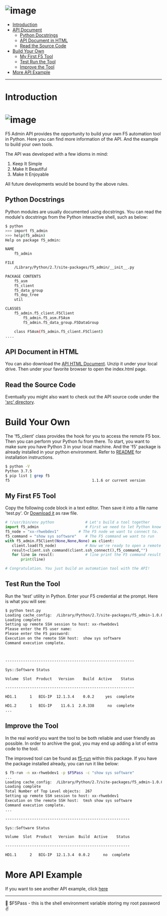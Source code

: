 ![image](/images/f5_logo.png)
=====================

- [Introduction](#introduction)
- [API Document](#python-docstrings)
  - [Python Docstrings](#python-docstrings)
  - [API Document in HTML](#api-document-in-html)
  - [Read the Source Code](#read-the-source-code)
- [Build Your Own](#build-your-own)
  - [My First F5 Tool](#my-first-f5-tool)
  - [Test Run the Tool](#test-run-the-tool)
  - [Improve the Tool](#improve-the-tool)
- [More API Example](#more-api-example)

---
# Introduction
![image](/images/background_1.png)
=====================
F5 Admin API provides the opportunity to build your own F5 automation tool in Python. Here you can find more information of the API. And the example to build your own tools.

The API was developed with a few idioms in mind:
   1. Keep It Simple
   2. Make It Beautiful
   3. Make It Enjoyable

All future developments would be bound by the above rules.

## Python Docstrings
Python modules are usually documented using docstrings. You can read the module's docstrings from the Python interactive shell, such as below:

```bash
$ python
>>> import f5_admin
>>> help(f5_admin)
Help on package f5_admin:

NAME
    f5_admin

FILE
    /Library/Python/2.7/site-packages/f5_admin/__init__.py

PACKAGE CONTENTS
    f5_asm
    f5_client
    f5_data_group
    f5_dep_tree
    util

CLASSES
    f5_admin.f5_client.F5Client
        f5_admin.f5_asm.F5Asm
        f5_admin.f5_data_group.F5DataGroup

    class F5Asm(f5_admin.f5_client.F5Client)
....
```

## API Document in HTML
You can also download the [API HTML Document](/html.zip). Unzip it under your local drive. Then under your favorite browser to open the index.html page.

## Read the Source Code
Eventually you might also want to check out the API source code under the ['src' directory](/src).

# Build Your Own  
The 'f5_client' class provides the hook for you to access the remote F5 box. Then you can perform your Python fu from there. To start, you want to make sure you have Python 3 in your local machine. And the 'f5' package is already installed in your python environment. Refer to [README](/README.md) for installation instructions.

```bash
$ python -V
Python 3.7.5
$ pip list | grep f5
f5                                     1.1.6 or current version
```

## My First F5 Tool
Copy the following code block in a text editor. Then save it into a file name 'test.py'. Or <a href="/src/bin/test.py" target="_blank">Download it</a> as raw file.
```python
# !/usr/bin/env python              # Let's build a tool together
import f5_admin                     # First we need to let Python know we're going to use the API
f5_node = "xx-rhwebdev1"         # The F5 node we want to connect to.
f5_command = "show sys software"    # The F5 command we want to run
with f5_admin.F5Client(None,None,None) as client:
   client.load(f5_node)             # Now we're ready to open a remote connection
   result=client.ssh_command(client.ssh_connect(),f5_command,"")
   for line in result:              # line print the F5 command result in the console
       print(line)

# Congratulation. You just build an automation tool with the API!
```

## Test Run the Tool
Run the 'test' utility in Python. Enter your F5 credential at the prompt. Here is what you will see:
```bash
$ python test.py
Loading cache_config:  /Library/Python/2.7/site-packages/f5_admin-1.0.0-py2.7.egg/f5_admin/conf/xx-rhwebdev1/xx-rhwebdev1.txt
Loading complete
Setting up remote SSH session to host: xx-rhwebdev1
Please enter the F5 user name:
Please enter the F5 password:
Execution on the remote SSH host:  show sys software
Command execution complete.



----------------------------------------------------------

Sys::Software Status

Volume  Slot  Product   Version    Build  Active    Status

----------------------------------------------------------

HD1.1      1   BIG-IP  12.1.3.4    0.0.2     yes  complete

HD1.2      1   BIG-IP    11.6.1  2.0.338      no  complete
...
```

## Improve the Tool
In the real world you want the tool to be both reliable and user friendly as possible. In order to archive the goal, you may end up adding a lot of extra code to the tool.

The improved tool can be found as [f5-run](/src/bin/f5-run) within this package. If you have the package installed already, you can run it like below:

```bash
$ f5-run -n xx-rhwebdev1 -p $F5Pass -c "show sys software"
...
Loading cache_config:  /Library/Python/2.7/site-packages/f5_admin-1.0.0-py2.7.egg/f5_admin/conf/xx-rhwebdev1/xx-rhwebdev1.txt
Loading complete
Total Number of Top Level objects:  267
Setting up remote SSH session to host: xx-rhwebdev1
Execution on the remote SSH host:  tmsh show sys software
Command execution complete.
...

--------------------------------------------------------

Sys::Software Status

Volume  Slot  Product   Version  Build  Active    Status

--------------------------------------------------------

HD1.1      2   BIG-IP  12.1.3.4  0.0.2      no  complete
```

# More API Example
If you want to see another API example, click [here](API2.md)

---
:monkey: $F5Pass - this is the shell environment variable storing my root password :v:
